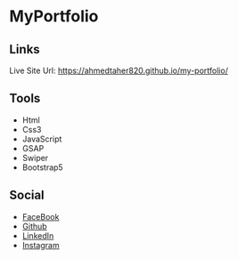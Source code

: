 # MyPortfolio

## Links

Live Site Url: https://ahmedtaher820.github.io/my-portfolio/

## Tools

- Html
- Css3
- JavaScript
- GSAP
- Swiper
- Bootstrap5

## Social

<ul >
    <li>
        <a href="https://www.facebook.com/profile.php?id=100022070504463" target="_blank"
            >FaceBook</a>
    </li>
    <li>
        <a href="https://github.com/Ahmedtaher820" target="_blank">Github</a>
    </li>
    <li>
        <a href="https://www.linkedin.com/in/ahmed-taher-141682221/" 
            target="_blank">LinkedIn</a>
    </li>
    <li  >
        <a href="https://www.instagram.com/aahmedttaherr/" 
            target="_blank">Instagram</a>
    </li>
</ul>
